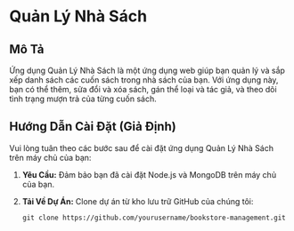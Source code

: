 # Quản Lý Nhà Sách

## Mô Tả
Ứng dụng Quản Lý Nhà Sách là một ứng dụng web giúp bạn quản lý và sắp xếp danh sách các cuốn sách trong nhà sách của bạn. Với ứng dụng này, bạn có thể thêm, sửa đổi và xóa sách, gán thể loại và tác giả, và theo dõi tình trạng mượn trả của từng cuốn sách.

## Hướng Dẫn Cài Đặt (Giả Định)
Vui lòng tuân theo các bước sau để cài đặt ứng dụng Quản Lý Nhà Sách trên máy chủ của bạn:

1. **Yêu Cầu:** Đảm bảo bạn đã cài đặt Node.js và MongoDB trên máy chủ của bạn.

2. **Tải Về Dự Án:** Clone dự án từ kho lưu trữ GitHub của chúng tôi:

   ```shell
   git clone https://github.com/yourusername/bookstore-management.git
